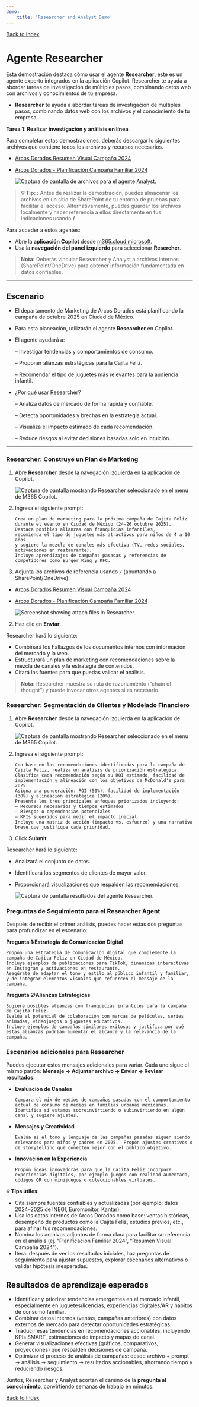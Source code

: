 ```yaml
---
demo:
    title: 'Researcher and Analyst Demo'
---
```


[Back to Index](https://github.com/emontes07/Learning/)

# Agente Researcher

Esta demostración destaca cómo usar el agente **Researcher**, este es un agente experto integrados en la aplicación Copilot. Researcher te ayuda a abordar tareas de investigación de múltiples pasos, combinando datos web con archivos y conocimientos de tu empresa.

- **Researcher** te ayuda a abordar tareas de investigación de múltiples pasos, combinando datos web con los archivos y el conocimiento de tu empresa.
  
**Tarea 1: Realizar investigación y análisis en línea**

Para completar estas demostraciones, deberás descargar lo siguientes archivos que contiene todos los archivos y recursos necesarios.

- [Arcos Dorados Resumen Visual Campaña 2024](https://github.com/emontes07/Learning/blob/main/ResourceFiles/Arcos%20Dorados%20Resumen%20Visual%20%E2%80%93%20Campa%C3%B1a%20Familiar%202024.pptx)

- [Arcos Dorados - Planificación Campaña Familiar 2024](https://github.com/emontes07/Learning/blob/main/ResourceFiles/Arcos%20Dorados%20-%20Planificaci%C3%B3n%20Campa%C3%B1a%20Familiar%202024.docx)

  ![Captura de pantalla de archivos para el agente Analyst.](../Prompts/Media/ArcosAnalyst03.png)

> **💡 Tip: :** Antes de realizar la demostración, puedes almacenar los archivos en un sitio de SharePoint de tu entorno de pruebas para facilitar el acceso. Alternativamente, puedes guardar los archivos localmente y hacer referencia a ellos directamente en tus indicaciones usando **/**.



Para acceder a estos agentes:  

- Abre la **aplicación Copilot** desde [m365.cloud.microsoft](https://m365.cloud.microsoft).  
- Usa la **navegación del panel izquierdo** para seleccionar  **Resercher**.  

> **Nota:** Deberás vincular Researcher y Analyst a archivos internos (SharePoint/OneDrive) para obtener información fundamentada en datos confiables.

---

## Escenario
- El departamento de Marketing de Arcos Dorados está planificando la campaña de octubre 2025 en Ciudad de México.
- Para esta planeación, utilizarán el agente **Researcher** en Copilot.
- El agente ayudará a:

  – Investigar tendencias y comportamientos de consumo.

  – Proponer alianzas estratégicas para la Cajita Feliz.

  – Recomendar el tipo de juguetes más relevantes para la audiencia infantil.
- ¿Por qué usar Researcher?

  – Analiza datos de mercado de forma rápida y confiable.

  – Detecta oportunidades y brechas en la estrategia actual.

  – Visualiza el impacto estimado de cada recomendación.

  – Reduce riesgos al evitar decisiones basadas solo en intuición.

---

### Researcher: Construye un Plan de Marketing


1. Abre **Researcher** desde la navegación izquierda en la aplicación de Copilot.  

    ![Captura de pantalla mostrando Researcher seleccionado en el menú de M365 Copilot.](../Prompts/Media/researcher.png)  

2. Ingresa el siguiente prompt:

    ```text
    Crea un plan de marketing para la próxima campaña de Cajita Feliz 
    durante el evento en Ciudad de México (24-26 octubre 2025). 
    Destaca posibles alianzas con franquicias infantiles, 
    recomienda el tipo de juguetes más atractivos para niños de 4 a 10 años 
    y sugiere la mezcla de canales más efectiva (TV, redes sociales, activaciones en restaurante). 
    Incluye aprendizajes de campañas pasadas y referencias de competidores como Burger King y KFC.
    ```

1. Adjunta los archivos de referencia usando `/` (apuntando a SharePoint/OneDrive):  

- [Arcos Dorados Resumen Visual Campaña 2024](https://github.com/emontes07/Learning/blob/main/ResourceFiles/Arcos%20Dorados%20Resumen%20Visual%20%E2%80%93%20Campa%C3%B1a%20Familiar%202024.pptx)

- [Arcos Dorados - Planificación Campaña Familiar 2024](https://github.com/emontes07/Learning/blob/main/ResourceFiles/Arcos%20Dorados%20-%20Planificaci%C3%B3n%20Campa%C3%B1a%20Familiar%202024.docx)


    ![Screenshot showing attach files in Researcher.](../Prompts/Media/ArcosAnalyst05.png)  

2. Haz clic en **Enviar**.  

Researcher hará lo siguiente:  

- Combinará los hallazgos de los documentos internos con información del mercado y la web.  
- Estructurará un plan de marketing con recomendaciones sobre la mezcla de canales y la estrategia de contenidos.  
- Citará las fuentes para que puedas validar el análisis.  

> **Nota:** Researcher muestra su ruta de razonamiento (“chain of thought”) y puede invocar otros agentes si es necesario.  

### Researcher: Segmentación de Clientes y Modelado Financiero

1. Abre **Researcher** desde la navegación izquierda en la aplicación de Copilot. 

   ![Captura de pantalla mostrando Researcher seleccionado en el menú de M365 Copilot.](../Prompts/Media/researcher.png)


1. Ingresa el siguiente prompt:

    ```text
    Con base en las recomendaciones identificadas para la campaña de Cajita Feliz, realiza un análisis de priorización estratégica.  
    Clasifica cada recomendación según su ROI estimado, facilidad de implementación y alineación con los objetivos de McDonald's para 2025.  
    Asigna una ponderación: ROI (50%), facilidad de implementación (30%) y alineación estratégica (20%).  
    Presenta los tres principales enfoques priorizados incluyendo:
    – Recursos necesarios y tiempos estimados  
    – Riesgos o dependencias potenciales  
    – KPIs sugeridos para medir el impacto inicial  
    Incluye una matriz de acción (impacto vs. esfuerzo) y una narrativa breve que justifique cada prioridad.
    ```

1. Click **Submit**. 

Researcher hará lo siguiente:  

- Analizará el conjunto de datos.  
- Identificará los segmentos de clientes de mayor valor.  
- Proporcionará visualizaciones que respalden las recomendaciones.

  ![Captura de pantalla resultados del agente Researcher.](../Prompts/Media/ArcosAnalyst06.png)

### Preguntas de Seguimiento para el Researcher Agent

Después de recibir el primer análisis, puedes hacer estas dos preguntas para profundizar en el escenario:

**Pregunta 1:Estrategia de Comunicación Digital**  

```text
Propón una estrategia de comunicación digital que complemente la campaña de Cajita Feliz en Ciudad de México.
Incluye ejemplos de publicaciones para TikTok, dinámicas interactivas en Instagram y activaciones en restaurante.  
Asegúrate de adaptar el tono y estilo al público infantil y familiar, y de integrar elementos visuales que refuercen el mensaje de la campaña.
```

**Pregunta 2:Alianzas Estratégicas**  

```text
Sugiere posibles alianzas con franquicias infantiles para la campaña de Cajita Feliz.
Evalúa el potencial de colaboración con marcas de películas, series animadas, videojuegos o juguetes educativos.  
Incluye ejemplos de campañas similares exitosas y justifica por qué estas alianzas podrían aumentar el alcance y la relevancia de la campaña.
```


### Escenarios adicionales para Researcher

Puedes ejecutar estos mensajes adicionales para variar. Cada uno sigue el mismo patrón: **Mensaje → Adjuntar archivo → Enviar → Revisar resultados.**

- **Evaluación de Canales**  

    ```text
    Compara el mix de medios de campañas pasadas con el comportamiento actual de consumo de medios en familias urbanas mexicanas. Identifica si estamos sobreinvirtiendo o subinvirtiendo en algún canal y sugiere ajustes.
    ```  


- **Mensajes y Creatividad**  

    ```text
    Evalúa si el tono y lenguaje de las campañas pasadas siguen siendo relevantes para niños y padres en 2025.  Propón ajustes creativos o de storytelling que conecten mejor con el público objetivo.
    ```  


- **Innovación en la Experiencia**  

    ```text
    Propón ideas innovadoras para que la Cajita Feliz incorpore experiencias digitales, por ejemplo juegos con realidad aumentada, códigos QR con minijuegos o coleccionables virtuales.

    ```  


**💡 Tips útiles:** 
- Cita siempre fuentes confiables y actualizadas (por ejemplo: datos 2024–2025 de INEGI, Euromonitor, Kantar).
- Usa los datos internos de Arcos Dorados como base: ventas históricas, desempeño de productos como la Cajita Feliz, estudios previos, etc., para afinar tus recomendaciones.
- Nombra los archivos adjuntos de forma clara para facilitar su referencia en el análisis (ej. “Planificación Familiar 2024”, “Resumen Visual Campaña 2024”).
- Itera: después de ver los resultados iniciales, haz preguntas de seguimiento para ajustar supuestos, explorar escenarios alternativos o validar hipótesis inesperadas.

## Resultados de aprendizaje esperados

- Identificar y priorizar tendencias emergentes en el mercado infantil, especialmente en juguetes/licencias, experiencias digitales/AR y hábitos de consumo familiar.
- Combinar datos internos (ventas, campañas anteriores) con datos externos de mercado para detectar oportunidades estratégicas.
- Traducir esas tendencias en recomendaciones accionables, incluyendo KPIs SMART, estimaciones de impacto y mapas de canal.
- Generar visualizaciones efectivas (gráficos, comparativos, proyecciones) que respalden decisiones de campaña.
- Optimizar el proceso de análisis de campañas: desde archivo + prompt → análisis → seguimiento → resultados accionables, ahorrando tiempo y reduciendo riesgos.

Juntos, Researcher y Analyst acortan el camino de la **pregunta al conocimiento**, convirtiendo semanas de trabajo en minutos.

[Back to Index](https://emontes07.github.io/Learning/)

